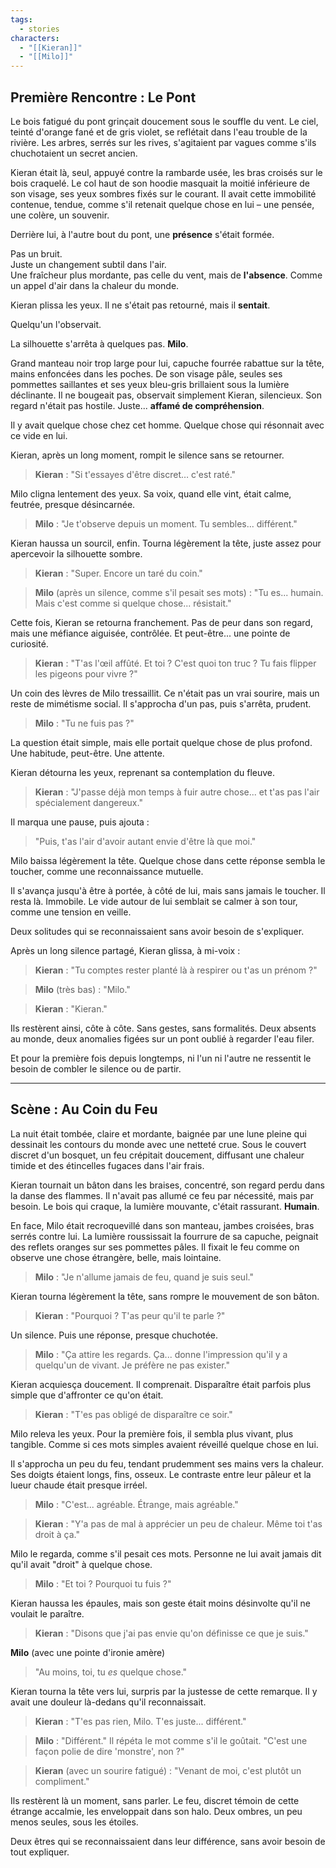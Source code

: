 ```yaml
---
tags:
  - stories
characters:
  - "[[Kieran]]"
  - "[[Milo]]"
---
```

## Première Rencontre : Le Pont

Le bois fatigué du pont grinçait doucement sous le souffle du vent. Le ciel, teinté d'orange fané et de gris violet, se reflétait dans l'eau trouble de la rivière. Les arbres, serrés sur les rives, s'agitaient par vagues comme s'ils chuchotaient un secret ancien.

Kieran était là, seul, appuyé contre la rambarde usée, les bras croisés sur le bois craquelé. Le col haut de son hoodie masquait la moitié inférieure de son visage, ses yeux sombres fixés sur le courant. Il avait cette immobilité contenue, tendue, comme s'il retenait quelque chose en lui – une pensée, une colère, un souvenir.

Derrière lui, à l'autre bout du pont, une **présence** s'était formée.

Pas un bruit.  
Juste un changement subtil dans l'air.  
Une fraîcheur plus mordante, pas celle du vent, mais de **l'absence**. Comme un appel d'air dans la chaleur du monde.

Kieran plissa les yeux. Il ne s'était pas retourné, mais il **sentait**.

Quelqu'un l'observait.

La silhouette s'arrêta à quelques pas. **Milo**.

Grand manteau noir trop large pour lui, capuche fourrée rabattue sur la tête, mains enfoncées dans les poches. De son visage pâle, seules ses pommettes saillantes et ses yeux bleu-gris brillaient sous la lumière déclinante. Il ne bougeait pas, observait simplement Kieran, silencieux. Son regard n'était pas hostile. Juste... **affamé de compréhension**.

Il y avait quelque chose chez cet homme. Quelque chose qui résonnait avec ce vide en lui.

Kieran, après un long moment, rompit le silence sans se retourner.

> **Kieran** :
> "Si t'essayes d'être discret… c'est raté."

Milo cligna lentement des yeux. Sa voix, quand elle vint, était calme, feutrée, presque désincarnée.

> **Milo** :
> "Je t'observe depuis un moment. Tu sembles... différent."

Kieran haussa un sourcil, enfin. Tourna légèrement la tête, juste assez pour apercevoir la silhouette sombre.

> **Kieran** :
> "Super. Encore un taré du coin."

> **Milo** (après un silence, comme s'il pesait ses mots) : 
> "Tu es... humain. Mais c'est comme si quelque chose... résistait."

Cette fois, Kieran se retourna franchement. Pas de peur dans son regard, mais une méfiance aiguisée, contrôlée. Et peut-être... une pointe de curiosité.

> **Kieran** :
> "T'as l'œil affûté. Et toi ? C'est quoi ton truc ? Tu fais flipper les pigeons pour vivre ?"

Un coin des lèvres de Milo tressaillit. Ce n'était pas un vrai sourire, mais un reste de mimétisme social. Il s'approcha d'un pas, puis s'arrêta, prudent.

> **Milo** :
> "Tu ne fuis pas ?"

La question était simple, mais elle portait quelque chose de plus profond. Une habitude, peut-être. Une attente.

Kieran détourna les yeux, reprenant sa contemplation du fleuve.

>**Kieran** :
> "J'passe déjà mon temps à fuir autre chose... et t'as pas l'air spécialement dangereux."

Il marqua une pause, puis ajouta :

> "Puis, t'as l'air d'avoir autant envie d'être là que moi."

Milo baissa légèrement la tête. Quelque chose dans cette réponse sembla le toucher, comme une reconnaissance mutuelle.

Il s'avança jusqu'à être à portée, à côté de lui, mais sans jamais le toucher. Il resta là. Immobile. Le vide autour de lui semblait se calmer à son tour, comme une tension en veille.

Deux solitudes qui se reconnaissaient sans avoir besoin de s'expliquer.

Après un long silence partagé, Kieran glissa, à mi-voix :

> **Kieran** :
> "Tu comptes rester planté là à respirer ou t'as un prénom ?"

> **Milo** (très bas) :
> "Milo."

> **Kieran** :
> "Kieran."

Ils restèrent ainsi, côte à côte. Sans gestes, sans formalités. Deux absents au monde, deux anomalies figées sur un pont oublié à regarder l'eau filer.

Et pour la première fois depuis longtemps, ni l'un ni l'autre ne ressentit le besoin de combler le silence ou de partir.

---


## Scène : Au Coin du Feu

La nuit était tombée, claire et mordante, baignée par une lune pleine qui dessinait les contours du monde avec une netteté crue. Sous le couvert discret d'un bosquet, un feu crépitait doucement, diffusant une chaleur timide et des étincelles fugaces dans l'air frais.

Kieran tournait un bâton dans les braises, concentré, son regard perdu dans la danse des flammes. Il n'avait pas allumé ce feu par nécessité, mais par besoin. Le bois qui craque, la lumière mouvante, c'était rassurant. **Humain**.

En face, Milo était recroquevillé dans son manteau, jambes croisées, bras serrés contre lui. La lumière roussissait la fourrure de sa capuche, peignait des reflets oranges sur ses pommettes pâles. Il fixait le feu comme on observe une chose étrangère, belle, mais lointaine.

>**Milo** :
> "Je n'allume jamais de feu, quand je suis seul."

Kieran tourna légèrement la tête, sans rompre le mouvement de son bâton.

>**Kieran** :
> "Pourquoi ? T'as peur qu'il te parle ?"

Un silence. Puis une réponse, presque chuchotée.

>**Milo** :
> "Ça attire les regards. Ça... donne l'impression qu'il y a quelqu'un de vivant. Je préfère ne pas exister."

Kieran acquiesça doucement. Il comprenait. Disparaître était parfois plus simple que d'affronter ce qu'on était.

> **Kieran** : 
> "T'es pas obligé de disparaître ce soir."

Milo releva les yeux. Pour la première fois, il sembla plus vivant, plus tangible. Comme si ces mots simples avaient réveillé quelque chose en lui.

Il s'approcha un peu du feu, tendant prudemment ses mains vers la chaleur. Ses doigts étaient longs, fins, osseux. Le contraste entre leur pâleur et la lueur chaude était presque irréel.

> **Milo** :
> "C'est... agréable. Étrange, mais agréable."

> **Kieran** : 
> "Y'a pas de mal à apprécier un peu de chaleur. Même toi t'as droit à ça."

Milo le regarda, comme s'il pesait ces mots. Personne ne lui avait jamais dit qu'il avait "droit" à quelque chose.

> **Milo** :
> "Et toi ? Pourquoi tu fuis ?"

Kieran haussa les épaules, mais son geste était moins désinvolte qu'il ne voulait le paraître.

> **Kieran** : 
> "Disons que j'ai pas envie qu'on définisse ce que je suis."

**Milo** (avec une pointe d'ironie amère)

> "Au moins, toi, tu _es_ quelque chose."

Kieran tourna la tête vers lui, surpris par la justesse de cette remarque. Il y avait une douleur là-dedans qu'il reconnaissait.

>**Kieran** :
> "T'es pas rien, Milo. T'es juste... différent."

>**Milo** :
> "Différent." Il répéta le mot comme s'il le goûtait. "C'est une façon polie de dire 'monstre', non ?"

>**Kieran** (avec un sourire fatigué) :
> "Venant de moi, c'est plutôt un compliment."

Ils restèrent là un moment, sans parler. Le feu, discret témoin de cette étrange accalmie, les enveloppait dans son halo. Deux ombres, un peu menos seules, sous les étoiles.

Deux êtres qui se reconnaissaient dans leur différence, sans avoir besoin de tout expliquer.
